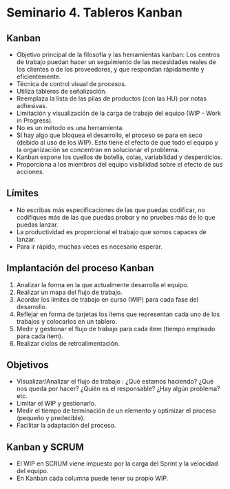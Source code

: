 # Seminario 4. Tableros Kanban

## Kanban

- Objetivo principal de la filosofía y las herramientas kanban: Los centros de trabajo puedan hacer un seguimiento de las necesidades reales de los clientes o de los proveedores, y que respondan rápidamente y eficientemente.
- Técnica de control visual de procesos.
- Utiliza tableros de señalización.
- Reemplaza la lista de las pilas de productos (con las HU) por notas adhesivas.
- Limitación y visualización de la carga de trabajo del equipo (WIP - Work in Progress).
- No es un método es una herramienta.
- Si hay algo que bloquea el desarrollo, el proceso se para en seco (debido al uso de los WIP). Esto tiene el efecto de que todo el equipo y la organización se concentran en solucionar el problema.
- Kanban expone los cuellos de botella, colas, variabilidad y desperdicios.
- Proporciona a los miembros del equipo visibilidad sobre el efecto de sus acciones.

## Límites

- No escribas más especificaciones de las que puedas codificar, no codifiques más de las que puedas probar y no pruebes más de lo que puedas lanzar.
- La productividad es proporcional el trabajo que somos capaces de lanzar.
- Para ir rápido, muchas veces es necesario esperar.

## Implantación del proceso Kanban

1. Analizar la forma en la que actualmente desarrolla el equipo.
2. Realizar un mapa del flujo de trabajo.
3. Acordar los límites de trabajo en curso (WIP) para cada fase del desarrollo.
4. Reflejar en forma de tarjetas los ítems que representan cada uno de los trabajos y colocarlos en un tablero.
5. Medir y gestionar el flujo de trabajo para cada ítem (tiempo empleado para cada ítem).
6. Realizar ciclos de retroalimentación.

## Objetivos

- Visualizar/Analizar el flujo de trabajo : ¿Qué estamos haciendo? ¿Qué nos queda por hacer? ¿Quién es el responsable? ¿Hay algún problema? etc.
- Limitar el WIP y gestionarlo.
- Medir el tiempo de terminación de un elemento y optimizar el proceso (pequeño y predecible).
- Facilitar la adaptación del proceso.

## Kanban y SCRUM

- El WIP en SCRUM viene impuesto por la carga del Sprint y la velocidad del equipo.
- En Kanban cada columna puede tener su propio WIP.
